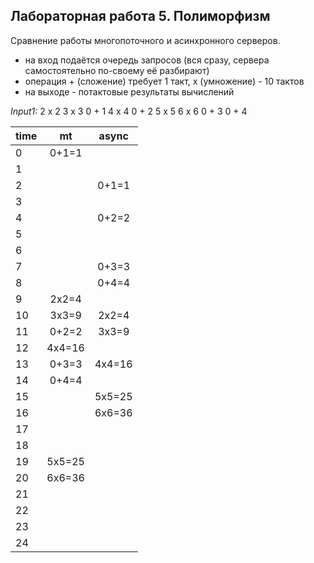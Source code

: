 Лабораторная работа 5. Полиморфизм
---------
Сравнение работы многопоточного и асинхронного серверов.

- на вход подаётся очередь запросов (вся сразу, сервера самостоятельно по-своему её разбирают)
- операция + (сложение) требует 1 такт, х (умножение) - 10 тактов
- на выходе - потактовые результаты вычислений

*Input1:*
2 x 2
3 x 3
0 + 1
4 x 4
0 + 2
5 x 5
6 x 6
0 + 3
0 + 4

  time | mt | async
:------|:-----:|:----:
 0     | 0+1=1  |
 1     |        |
 2     |        | 0+1=1
 3     |        |
 4     |        | 0+2=2
 5     |        |
 6     |        |
 7     |        | 0+3=3
 8     |        | 0+4=4
 9     | 2x2=4  |
 10    | 3x3=9  | 2x2=4
 11    | 0+2=2  | 3x3=9
 12    | 4x4=16 |
 13    | 0+3=3  | 4x4=16
 14    | 0+4=4  |
 15    |        | 5x5=25
 16    |        | 6x6=36
 17    |        |
 18    |        |
 19    | 5x5=25 |
 20    | 6x6=36 |
 21    |        |
 22    |        |
 23    |        |
 24    |        |

